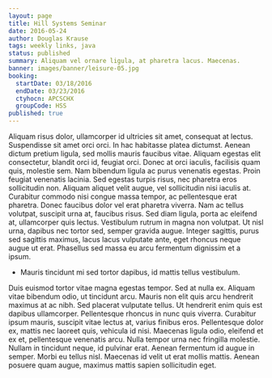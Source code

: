 ```yaml
---
layout: page
title: Hill Systems Seminar
date: 2016-05-24
author: Douglas Krause
tags: weekly links, java
status: published
summary: Aliquam vel ornare ligula, at pharetra lacus. Maecenas.
banner: images/banner/leisure-05.jpg
booking:
  startDate: 03/18/2016
  endDate: 03/23/2016
  ctyhocn: APCSCHX
  groupCode: HSS
published: true
---
```

Aliquam risus dolor, ullamcorper id ultricies sit amet, consequat at lectus. Suspendisse sit amet orci orci. In hac habitasse platea dictumst. Aenean dictum pretium ligula, sed mollis mauris faucibus vitae. Aliquam egestas elit consectetur, blandit orci id, feugiat orci. Donec at orci iaculis, facilisis quam quis, molestie sem. Nam bibendum ligula ac purus venenatis egestas. Proin feugiat venenatis lacinia. Sed egestas turpis risus, nec pharetra eros sollicitudin non.
Aliquam aliquet velit augue, vel sollicitudin nisi iaculis at. Curabitur commodo nisi congue massa tempor, ac pellentesque erat pharetra. Donec faucibus dolor vel erat pharetra viverra. Nam ac tellus volutpat, suscipit urna at, faucibus risus. Sed diam ligula, porta ac eleifend at, ullamcorper quis lectus. Vestibulum rutrum in magna non volutpat. Ut nisl urna, dapibus nec tortor sed, semper gravida augue. Integer sagittis, purus sed sagittis maximus, lacus lacus vulputate ante, eget rhoncus neque augue ut erat. Phasellus sed massa eu arcu fermentum dignissim et a ipsum.

* Mauris tincidunt mi sed tortor dapibus, id mattis tellus vestibulum.

Duis euismod tortor vitae magna egestas tempor. Sed at nulla ex. Aliquam vitae bibendum odio, ut tincidunt arcu. Mauris non elit quis arcu hendrerit maximus at ac nibh. Sed placerat vulputate tellus. Ut hendrerit enim quis est dapibus ullamcorper. Pellentesque rhoncus in nunc quis viverra. Curabitur ipsum mauris, suscipit vitae lectus at, varius finibus eros. Pellentesque dolor ex, mattis nec laoreet quis, vehicula id nisi.
Maecenas ligula odio, eleifend et ex et, pellentesque venenatis arcu. Nulla tempor urna nec fringilla molestie. Nullam in tincidunt neque, id pulvinar erat. Aenean fermentum id augue in semper. Morbi eu tellus nisl. Maecenas id velit ut erat mollis mattis. Aenean posuere quam augue, maximus mattis sapien sollicitudin eget.
